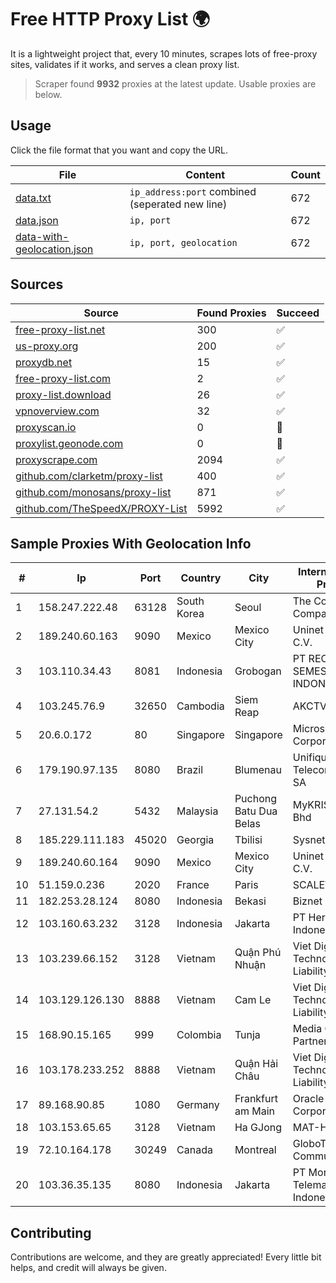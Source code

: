 
# Free HTTP Proxy List 🌍

It is a lightweight project that, every 10 minutes, scrapes lots of free-proxy sites, validates if it works, and serves a clean proxy list.


> Scraper found **9932** proxies at the latest update. Usable proxies are below.

## Usage

Click the file format that you want and copy the URL.


|File|Content|Count|
|----|-------|-----|
|[data.txt](https://raw.githubusercontent.com/themiralay/Proxy-List-World/master/data.txt)|`ip_address:port` combined (seperated new line)|672|
|[data.json](https://raw.githubusercontent.com/themiralay/Proxy-List-World/master/data.json)|`ip, port`|672|
|[data-with-geolocation.json](https://raw.githubusercontent.com/themiralay/Proxy-List-World/master/data-with-geolocation.json)|`ip, port, geolocation`|672|

## Sources

|Source|Found Proxies|Succeed|
|------|-------------|-------|
|[free-proxy-list.net](https://free-proxy-list.net)|300|✅|
|[us-proxy.org](https://www.us-proxy.org)|200|✅|
|[proxydb.net](http://proxydb.net)|15|✅|
|[free-proxy-list.com](https://free-proxy-list.com/?page=&port=&type%5B%5D=http&type%5B%5D=https&up_time=0&search=Search)|2|✅|
|[proxy-list.download](https://www.proxy-list.download/HTTP)|26|✅|
|[vpnoverview.com](https://vpnoverview.com/privacy/anonymous-browsing/free-proxy-servers)|32|✅|
|[proxyscan.io](https://www.proxyscan.io)|0|🚫|
|[proxylist.geonode.com](https://proxylist.geonode.com/api/proxy-list?limit=300&page=1&sort_by=lastChecked&sort_type=desc&protocols=http,https)|0|🚫|
|[proxyscrape.com](https://api.proxyscrape.com/v2/?request=displayproxies&protocol=http&timeout=10000&country=all&ssl=all&anonymity=all)|2094|✅|
|[github.com/clarketm/proxy-list](https://raw.githubusercontent.com/clarketm/proxy-list/master/proxy-list-raw.txt)|400|✅|
|[github.com/monosans/proxy-list](https://raw.githubusercontent.com/monosans/proxy-list/main/proxies/http.txt)|871|✅|
|[github.com/TheSpeedX/PROXY-List](https://raw.githubusercontent.com/TheSpeedX/PROXY-List/master/http.txt)|5992|✅|


## Sample Proxies With Geolocation Info

|#|Ip|Port|Country|City|Internet Service Provider|
|-|--|----|-------|----|-------------------------|
|1|158.247.222.48|63128|South Korea|Seoul|The Constant Company, LLC|
|2|189.240.60.163|9090|Mexico|Mexico City|Uninet S.A. de C.V.|
|3|103.110.34.43|8081|Indonesia|Grobogan|PT RECONET SEMESTA INDONESIA|
|4|103.245.76.9|32650|Cambodia|Siem Reap|AKCTV Pte. Ltd.|
|5|20.6.0.172|80|Singapore|Singapore|Microsoft Corporation|
|6|179.190.97.135|8080|Brazil|Blumenau|Unifique Telecomunicações SA|
|7|27.131.54.2|5432|Malaysia|Puchong Batu Dua Belas|MyKRIS ASIA Sdn Bhd|
|8|185.229.111.183|45020|Georgia|Tbilisi|Sysnet LLC|
|9|189.240.60.164|9090|Mexico|Mexico City|Uninet S.A. de C.V.|
|10|51.159.0.236|2020|France|Paris|SCALEWAY|
|11|182.253.28.124|8080|Indonesia|Bekasi|Biznet Networks|
|12|103.160.63.232|3128|Indonesia|Jakarta|PT Herza Digital Indonesia|
|13|103.239.66.152|3128|Vietnam|Quận Phú Nhuận|Viet Digital Technology Liability Company|
|14|103.129.126.130|8888|Vietnam|Cam Le|Viet Digital Technology Liability Company|
|15|168.90.15.165|999|Colombia|Tunja|Media Commerce Partners S.A|
|16|103.178.233.252|8888|Vietnam|Quận Hải Châu|Viet Digital Technology Liability Company|
|17|89.168.90.85|1080|Germany|Frankfurt am Main|Oracle Corporation|
|18|103.153.65.65|3128|Vietnam|Ha GJong|MAT-HN|
|19|72.10.164.178|30249|Canada|Montreal|GloboTech Communications|
|20|103.36.35.135|8080|Indonesia|Jakarta|PT Mora Telematika Indonesia|



## Contributing

Contributions are welcome, and they are greatly appreciated! Every
little bit helps, and credit will always be given.

